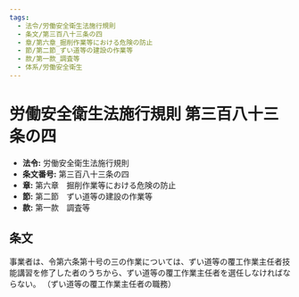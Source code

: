 ```yaml
---
tags:
  - 法令/労働安全衛生法施行規則
  - 条文/第三百八十三条の四
  - 章/第六章_掘削作業等における危険の防止
  - 節/第二節_ずい道等の建設の作業等
  - 款/第一款_調査等
  - 体系/労働安全衛生
---
```

# 労働安全衛生法施行規則 第三百八十三条の四

- **法令:** 労働安全衛生法施行規則
- **条文番号:** 第三百八十三条の四
- **章:** 第六章　掘削作業等における危険の防止
- **節:** 第二節　ずい道等の建設の作業等
- **款:** 第一款　調査等

## 条文
事業者は、令第六条第十号の三の作業については、ずい道等の覆工作業主任者技能講習を修了した者のうちから、ずい道等の覆工作業主任者を選任しなければならない。
（ずい道等の覆工作業主任者の職務）

